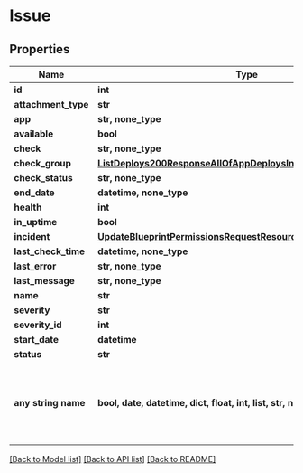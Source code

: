 # Issue


## Properties
Name | Type | Description | Notes
------------ | ------------- | ------------- | -------------
**id** | **int** |  | [optional] 
**attachment_type** | **str** |  | [optional] 
**app** | **str, none_type** |  | [optional] 
**available** | **bool** |  | [optional] 
**check** | **str, none_type** |  | [optional] 
**check_group** | [**ListDeploys200ResponseAllOfAppDeploysInnerInstance**](ListDeploys200ResponseAllOfAppDeploysInnerInstance.md) |  | [optional] 
**check_status** | **str, none_type** |  | [optional] 
**end_date** | **datetime, none_type** |  | [optional] 
**health** | **int** |  | [optional] 
**in_uptime** | **bool** |  | [optional] 
**incident** | [**UpdateBlueprintPermissionsRequestResourcePermissionSitesInner**](UpdateBlueprintPermissionsRequestResourcePermissionSitesInner.md) |  | [optional] 
**last_check_time** | **datetime, none_type** |  | [optional] 
**last_error** | **str, none_type** |  | [optional] 
**last_message** | **str, none_type** |  | [optional] 
**name** | **str** |  | [optional] 
**severity** | **str** |  | [optional] 
**severity_id** | **int** |  | [optional] 
**start_date** | **datetime** |  | [optional] 
**status** | **str** |  | [optional] 
**any string name** | **bool, date, datetime, dict, float, int, list, str, none_type** | any string name can be used but the value must be the correct type | [optional]

[[Back to Model list]](../README.md#documentation-for-models) [[Back to API list]](../README.md#documentation-for-api-endpoints) [[Back to README]](../README.md)


